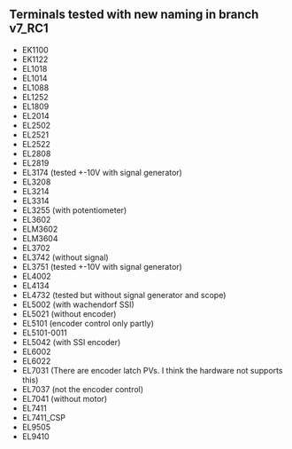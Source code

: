 ## Terminals tested with new naming in branch v7_RC1
* EK1100
* EK1122
* EL1018
* EL1014
* EL1088
* EL1252
* EL1809
* EL2014
* EL2502
* EL2521
* EL2522
* EL2808
* EL2819
* EL3174 (tested +-10V with signal generator)
* EL3208
* EL3214
* EL3314
* EL3255 (with potentiometer)
* EL3602
* ELM3602
* ELM3604
* EL3702
* EL3742 (without signal)
* EL3751 (tested +-10V with signal generator)
* EL4002
* EL4134
* EL4732 (tested but without signal generator and scope)
* EL5002 (with wachendorf SSI)
* EL5021 (without encoder)
* EL5101 (encoder control only partly)
* EL5101-0011
* EL5042 (with SSI encoder)
* EL6002
* EL6022
* EL7031 (There are encoder latch PVs. I think the hardware not supports this)
* EL7037 (not the encoder control)
* EL7041 (without motor)
* EL7411
* EL7411_CSP
* EL9505
* EL9410
